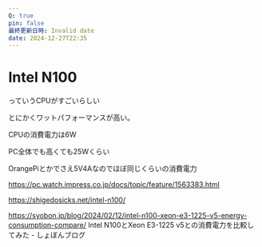 ```yaml
---
Q: true
pin: false
最終更新日時: Invalid date
date: 2024-12-27T22:35
---
```

# Intel N100

っていうCPUがすごいらしい

とにかくワットパフォーマンスが高い。

CPUの消費電力は6W

PC全体でも高くても25Wくらい

OrangePiとかでさえ5V4Aなのでほぼ同じくらいの消費電力

https://pc.watch.impress.co.jp/docs/topic/feature/1563383.html

https://shigedosicks.net/intel-n100/

https://syobon.jp/blog/2024/02/12/intel-n100-xeon-e3-1225-v5-energy-consumption-compare/ Intel N100とXeon E3-1225 v5との消費電力を比較してみた - しょぼんブログ